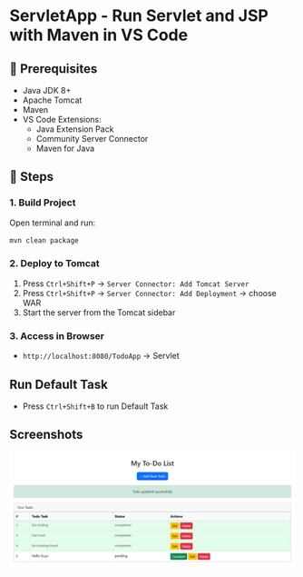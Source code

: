 # ServletApp - Run Servlet and JSP with Maven in VS Code

## 🔧 Prerequisites

- Java JDK 8+
- Apache Tomcat
- Maven
- VS Code Extensions:
  - Java Extension Pack
  - Community Server Connector
  - Maven for Java

## 🚀 Steps

### 1. Build Project

Open terminal and run:

```bash
mvn clean package
```

### 2. Deploy to Tomcat

1. Press `Ctrl+Shift+P` → `Server Connector: Add Tomcat Server`
2. Press `Ctrl+Shift+P` → `Server Connector: Add Deployment` → choose WAR
3. Start the server from the Tomcat sidebar

### 3. Access in Browser

- `http://localhost:8080/TodoApp` → Servlet


## Run Default Task

- Press `Ctrl+Shift+B` to run Default Task

## Screenshots

![List Todos](src/main/webapp/images/todo-index.png "List Todos")